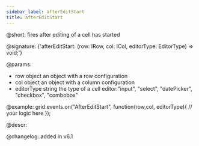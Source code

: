 ```yaml
---
sidebar_label: afterEditStart
title: afterEditStart
---          
```


@short: fires after editing of a cell has started

@signature: {'afterEditStart: (row: IRow, col: ICol, editorType: EditorType) => void;'}
	
@params:
- row			object		an object with a row configuration
- col		object		an object with a column configuration
- editorType	string		the type of a cell editor:"input", "select", "datePicker", "checkbox", "combobox"

@example:
grid.events.on("AfterEditStart", function(row,col, editorType){
	// your logic here
});

@descr:

@changelog: added in v6.1
